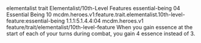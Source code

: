 <ability>
  <metadata>
    <class>elementalist</class>
    <feature_type>trait</feature_type>
    <file_dpath>Elementalist/10th-Level Features</file_dpath>
    <item_id>essential-being</item_id>
    <item_index>04</item_index>
    <item_name>Essential Being</item_name>
    <level>10</level>
    <scc>mcdm.heroes.v1:feature.trait.elementalist.10th-level-feature:essential-being</scc>
    <scdc>1.1.1:5.1.4.4:04</scdc>
    <source>mcdm.heroes.v1</source>
    <type>feature/trait/elementalist/10th-level-feature</type>
  </metadata>
  <effects>
    <effect type="mundane">When you gain essence at the start of each of your turns during combat, you gain 4 essence instead of 3.</effect>
  </effects>
</ability>
